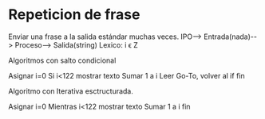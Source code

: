 # Repeticion de frase

Enviar una frase a la salida estándar muchas veces.
IPO--> Entrada(nada)--> Proceso--> Salida(string)
Lexico: i ϵ Z

Algoritmos con salto condicional

  Asignar i=0
  Si i<122 mostrar texto
  Sumar 1 a i
  Leer Go-To, volver al if
  fin
  
  
Algoritmo con Iterativa esctructurada.

  Asignar i=0
  Mientras i<122 mostrar texto
  Sumar 1 a i
  fin
  
